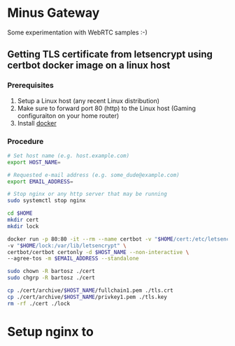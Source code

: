 # Minus Gateway

Some experimentation with WebRTC samples :-)


## Getting TLS certificate from **letsencrypt** using **certbot** docker image on a linux host

### Prerequisites
1. Setup a Linux host (any recent Linux distribution)
1. Make sure to forward port 80 (http) to the Linux host (Gaming configuraiton on your home router)
1. Install [docker](https://docs.docker.com/engine/install/)

### Procedure
```bash
# Set host name (e.g. host.example.com)
export HOST_NAME=

# Requested e-mail address (e.g. some_dude@example.com)
export EMAIL_ADDRESS=

# Stop nginx or any http server that may be running
sudo systemctl stop nginx

cd $HOME
mkdir cert
mkdir lock

docker run -p 80:80 -it --rm --name certbot -v "$HOME/cert:/etc/letsencrypt" \
-v "$HOME/lock:/var/lib/letsencrypt" \
certbot/certbot certonly -d $HOST_NAME --non-interactive \
--agree-tos -m $EMAIL_ADDRESS --standalone

sudo chown -R bartosz ./cert
sudo chgrp -R bartosz ./cert

cp ./cert/archive/$HOST_NAME/fullchain1.pem ./tls.crt
cp ./cert/archive/$HOST_NAME/privkey1.pem ./tls.key
rm -rf ./cert ./lock
```


# Setup nginx to 
